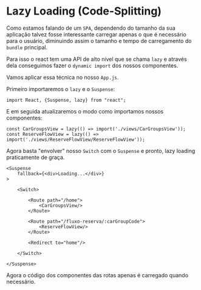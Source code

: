 # Lazy Loading (Code-Splitting)

Como estamos falando de um `SPA`, dependendo do tamanho da sua aplicação talvez fosse interessante carregar apenas o que é necessário para o usuário, diminuindo assim o tamanho e tempo de carregamento do `bundle` principal.

Para isso o react tem uma API de alto nível que se chama `lazy` e através dela conseguimos fazer o `dynamic import` dos nossos componentes.

Vamos aplicar essa técnica no nosso `App.js`.

Primeiro importaremos o `lazy` e o `Suspense`:

```
import React, {Suspense, lazy} from "react";
```

E em seguida atualizaremos o modo como importamos nossos componentes:

```
const CarGroupsView = lazy(() => import('./views/CarGroupsView'));
const ReserveFlowView = lazy(() => import('./views/ReserveFlowView/ReserveFlowView'));
```

Agora basta "envolver" nosso `Switch` com o `Suspense` e pronto, lazy loading praticamente de graça.

```
<Suspense
    fallback={<div>Loading...</div>}
>

    <Switch>

        <Route path="/home">
            <CarGroupsView/>
        </Route>

        <Route path="/fluxo-reserva/:carGroupCode">
            <ReserveFlowView/>
        </Route>

        <Redirect to="home"/>

    </Switch>

</Suspense>
```

Agora o código dos componentes das rotas apenas é carregado quando necessário.
